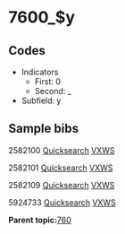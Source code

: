 # 7600\_$y

## Codes

-   Indicators
    -   First: 0
    -   Second: \_
-   Subfield: y

## Sample bibs

2582100 [Quicksearch](https://search.library.yale.edu/catalog/2582100) [VXWS](http://prodorbis.library.yale.edu:7014/vxws/GetHoldingsService?bibId=2582100)

2582101 [Quicksearch](https://search.library.yale.edu/catalog/2582101) [VXWS](http://prodorbis.library.yale.edu:7014/vxws/GetHoldingsService?bibId=2582101)

2582109 [Quicksearch](https://search.library.yale.edu/catalog/2582109) [VXWS](http://prodorbis.library.yale.edu:7014/vxws/GetHoldingsService?bibId=2582109)

5924733 [Quicksearch](https://search.library.yale.edu/catalog/5924733) [VXWS](http://prodorbis.library.yale.edu:7014/vxws/GetHoldingsService?bibId=5924733)

**Parent topic:**[760](../../tags/760/760.md)

